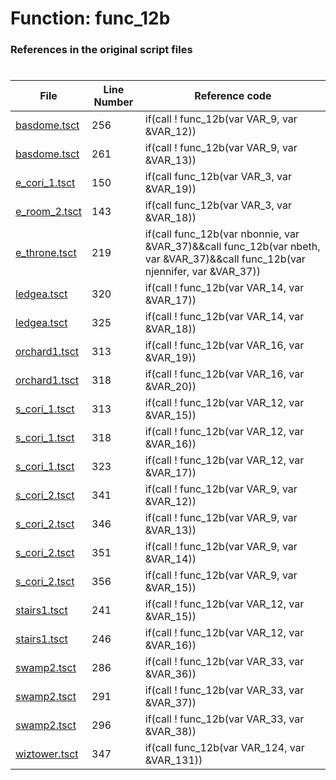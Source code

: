 # Function: func_12b
### References in the original script files

#

| File | Line Number | Reference code |
| --- | --- | --- |
| [basdome.tsct](../../../out/basdome.tsct#L256) | 256 | if(call ! func_12b(var VAR_9, var &VAR_12)) |
| [basdome.tsct](../../../out/basdome.tsct#L261) | 261 | if(call ! func_12b(var VAR_9, var &VAR_13)) |
| [e_cori_1.tsct](../../../out/e_cori_1.tsct#L150) | 150 | if(call func_12b(var VAR_3, var &VAR_19)) |
| [e_room_2.tsct](../../../out/e_room_2.tsct#L143) | 143 | if(call func_12b(var VAR_3, var &VAR_18)) |
| [e_throne.tsct](../../../out/e_throne.tsct#L219) | 219 | if(call func_12b(var nbonnie, var &VAR_37)&&call func_12b(var nbeth, var &VAR_37)&&call func_12b(var njennifer, var &VAR_37)) |
| [ledgea.tsct](../../../out/ledgea.tsct#L320) | 320 | if(call ! func_12b(var VAR_14, var &VAR_17)) |
| [ledgea.tsct](../../../out/ledgea.tsct#L325) | 325 | if(call ! func_12b(var VAR_14, var &VAR_18)) |
| [orchard1.tsct](../../../out/orchard1.tsct#L313) | 313 | if(call ! func_12b(var VAR_16, var &VAR_19)) |
| [orchard1.tsct](../../../out/orchard1.tsct#L318) | 318 | if(call ! func_12b(var VAR_16, var &VAR_20)) |
| [s_cori_1.tsct](../../../out/s_cori_1.tsct#L313) | 313 | if(call ! func_12b(var VAR_12, var &VAR_15)) |
| [s_cori_1.tsct](../../../out/s_cori_1.tsct#L318) | 318 | if(call ! func_12b(var VAR_12, var &VAR_16)) |
| [s_cori_1.tsct](../../../out/s_cori_1.tsct#L323) | 323 | if(call ! func_12b(var VAR_12, var &VAR_17)) |
| [s_cori_2.tsct](../../../out/s_cori_2.tsct#L341) | 341 | if(call ! func_12b(var VAR_9, var &VAR_12)) |
| [s_cori_2.tsct](../../../out/s_cori_2.tsct#L346) | 346 | if(call ! func_12b(var VAR_9, var &VAR_13)) |
| [s_cori_2.tsct](../../../out/s_cori_2.tsct#L351) | 351 | if(call ! func_12b(var VAR_9, var &VAR_14)) |
| [s_cori_2.tsct](../../../out/s_cori_2.tsct#L356) | 356 | if(call ! func_12b(var VAR_9, var &VAR_15)) |
| [stairs1.tsct](../../../out/stairs1.tsct#L241) | 241 | if(call ! func_12b(var VAR_12, var &VAR_15)) |
| [stairs1.tsct](../../../out/stairs1.tsct#L246) | 246 | if(call ! func_12b(var VAR_12, var &VAR_16)) |
| [swamp2.tsct](../../../out/swamp2.tsct#L286) | 286 | if(call ! func_12b(var VAR_33, var &VAR_36)) |
| [swamp2.tsct](../../../out/swamp2.tsct#L291) | 291 | if(call ! func_12b(var VAR_33, var &VAR_37)) |
| [swamp2.tsct](../../../out/swamp2.tsct#L296) | 296 | if(call ! func_12b(var VAR_33, var &VAR_38)) |
| [wiztower.tsct](../../../out/wiztower.tsct#L347) | 347 | if(call func_12b(var VAR_124, var &VAR_131)) |
